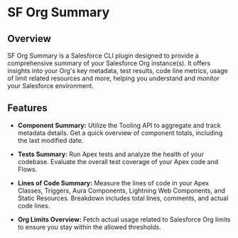 # SF Org Summary

## Overview
SF Org Summary is a Salesforce CLI plugin designed to provide a comprehensive summary of your Salesforce Org instance(s). It offers insights into your Org's key metadata, test results, code line metrics, usage of limit related resources and more, helping you understand and monitor your Salesforce environment.

## Features

- **Component Summary:** Utilize the Tooling API to aggregate and track metadata details. Get a quick overview of component totals, including the last modified date.

- **Tests Summary:** Run Apex tests and analyze the health of your codebase. Evaluate the overall test coverage of your Apex code and Flows.

- **Lines of Code Summary:** Measure the lines of code in your Apex Classes, Triggers, Aura Components, Lightning Web Components, and Static Resources. Breakdown includes total lines, comments, and actual code lines.

- **Org Limits Overview:** Fetch actual usage related to Salesforce Org limits to ensure you stay within the allowed thresholds.
